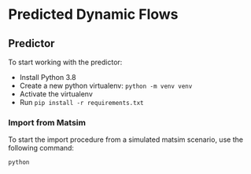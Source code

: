 # Predicted Dynamic Flows

## Predictor
To start working with the predictor:
* Install Python 3.8
* Create a new python virtualenv:
`python -m venv venv`
* Activate the virtualenv
* Run `pip install -r requirements.txt`

### Import from Matsim
To start the import procedure from a simulated matsim scenario, use the following command:
```sh
python 
```